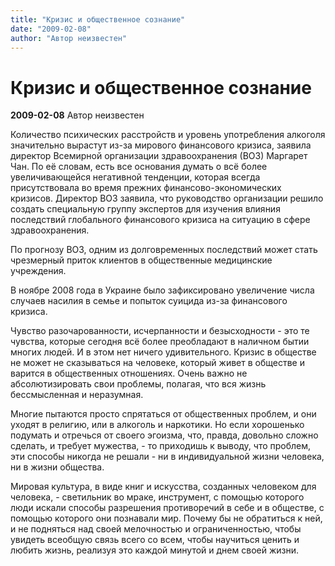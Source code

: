 ```yaml
---
title: "Кризис и общественное сознание"
date: "2009-02-08"
author: "Автор неизвестен"
---
```


# Кризис и общественное сознание

**2009-02-08** Автор неизвестен

Количество психических расстройств и уровень употребления алкоголя значительно вырастут из-за мирового финансового кризиса, заявила директор Всемирной организации здравоохранения (ВОЗ) Маргарет Чан. По её словам, есть все основания думать о всё более увеличивающейся негативной тенденции, которая всегда присутствовала во время прежних финансово-экономических кризисов. Директор ВОЗ заявила, что руководство организации решило создать специальную группу экспертов для изучения влияния последствий глобального финансового кризиса на ситуацию в сфере здравоохранения.

По прогнозу ВОЗ, одним из долговременных последствий может стать чрезмерный приток клиентов в общественные медицинские учреждения.

В ноябре 2008 года в Украине было зафиксировано увеличение числа случаев насилия в семье и попыток суицида из-за финансового кризиса.

Чувство разочарованности, исчерпанности и безысходности - это те чувства, которые сегодня всё более преобладают в наличном бытии многих людей. И в этом нет ничего удивительного. Кризис в обществе не может не сказываться на человеке, который живет в обществе и варится в общественных отношениях. Очень важно не абсолютизировать свои проблемы, полагая, что вся жизнь бессмысленная и неразумная.

Многие пытаются просто спрятаться от общественных проблем, и они уходят в религию, или в алкоголь и наркотики. Но если хорошенько подумать и отречься от своего эгоизма, что, правда, довольно сложно сделать, и требует мужества, - то приходишь к выводу, что проблем, эти способы никогда не решали - ни в индивидуальной жизни человека, ни в жизни общества.

Мировая культура, в виде книг и искусства, созданных человеком для человека, - светильник во мраке, инструмент, с помощью которого люди искали способы разрешения противоречий в себе и в обществе, с помощью которого они познавали мир. Почему бы не обратиться к ней, и не подняться над своей мелочностью и ограниченностью, чтобы увидеть всеобщую связь всего со всем, чтобы научиться ценить и любить жизнь, реализуя это каждой минутой и днем своей жизни.